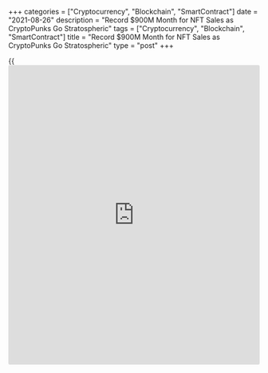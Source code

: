 +++
categories = ["Cryptocurrency", "Blockchain", "SmartContract"]
date = "2021-08-26"
description = "Record $900M Month for NFT Sales as CryptoPunks Go Stratospheric"
tags = ["Cryptocurrency", "Blockchain", "SmartContract"]
title = "Record $900M Month for NFT Sales as CryptoPunks Go Stratospheric"
type = "post"
+++

{{<iframe id="large-banner" src="https://www.bounty.group/#slide=21.0" width="100%" height="600" scrolling="no" style="border: 0px solid rgb(216, 221, 230); border-radius: 3px;">}}

![Record $900 million month for NFT sales as CryptoPunks go
stratospheric][1]

August is shaping up to be a record month for nonfungible token sales
with almost $900 million spent on them over the past 30 days. According
to data from the tracking portal Nonfungible, $896 million has been
spent on NFTs over the past 30 days. The number is very likely to exceed
$900 million by the end of the month marking a new record for the
burgeoning industry.

The number is more than triple the previous best month for NFT sales in
May when $255 million were sold. August has seen sales skyrocket and it
has been largely down to CryptoPunks and Axie Infinity.

According to Cryptoslam, a record $397 million in CryptoPunk sales have
occurred so far this month. The average sale price for the pixelated
punks is a whopping $214,000. One of the most expensive ones ever sold
was number 7523, a rare alien punk wearing a face mask that went for a
whopping $11.5 million in a Sotheby’s auction in June.

Earlier this week, credit card giant Visa announced that it had
purchased its own CryptoPunk for 49.5 ETH, worth just under $150,000 at
the time of purchase. Head of crypto at Visa Cuy Sheffield said: With
our CryptoPunk purchase, we’re jumping in feet first. This is just the
beginning of our work in this space.”

_Source:[FXPro][2]_

   1. /files/downloads/a/f/4/af45f0f86a5e5103401c051c73a96565_773330794d7f126d1f68dcd3f0c59b5b.jpg
   2. /geturl/index/9fef828c2495092446580cb725eb34a019f24aa6/